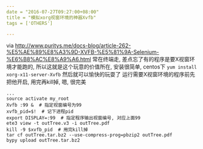```yaml
---
date = "2016-07-27T09:27:00+08:00"
title = "模拟xorg视窗环境的神器Xvfb"
tags = ['OTHERS']

---
```


via <http://www.puritys.me/docs-blog/article-262-%E5%AE%89%E8%A3%9D-XVFB-%E5%81%9A-Selenium-%E6%B8%AC%E8%A9%A6.html>
常在终端走, 差点忘了有的程序是要X视窗环境才能跑的, 所以这就是这个玩意的价值所在, 安装很简单, centos下
`yum install xorg-x11-server-Xvfb`
然后就可以愉快的玩耍了
运行需要X视窗环境的程序前先把他开启, 用完再kill掉, 嗯, 很完美
```
...
source activate my_root
Xvfb :99 &  # 指定视窗编号为99
xvfb_pid=$!  # 记下进程pid
export DISPLAY=:99  # 指定程序输出视窗编号, 对应上面99
ete3 view -t outTree.v3 -i outTree.pdf
kill -9 $xvfb_pid  # 用完kill掉
tar cf outTree.tar.bz2 --use-compress-prog=pbzip2 outTree.pdf
bypy upload outTree.tar.bz2
```